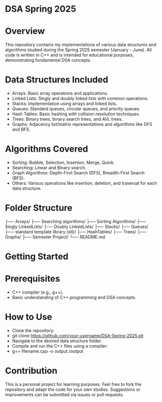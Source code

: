 # DSA Spring 2025
# Overview
This repository contains my implementations of various data structures and algorithms studied during the Spring 2025 semester (January - June). All code is written in C++ and is intended for educational purposes, demonstrating fundamental DSA concepts.

# Data Structures Included
- Arrays: Basic array operations and applications.
- Linked Lists: Singly and doubly linked lists with common operations.
- Stacks: Implementation using arrays and linked lists.
- Queues: Standard queues, circular queues, and priority queues.
- Hash Tables: Basic hashing with collision resolution techniques.
- Trees: Binary trees, binary search trees, and AVL trees.
- Graphs: Adjacency list/matrix representations and algorithms like DFS and BFS.

# Algorithms Covered
- Sorting: Bubble, Selection, Insertion, Merge, Quick.
- Searching: Linear and Binary search.
- Graph Algorithms: Depth-First Search (DFS), Breadth-First Search (BFS).
- Others: Various operations like insertion, deletion, and traversal for each data structure.

# Folder Structure
├── Arrays/
├── Searching algorithms/
├── Sorting Algorithms/
├── Singly LinkedLists/
├── Doubly LinkedLists/
├── Stacks/
├── Queues/
├── standard template library (stl)/
├── HashTables/
├── Trees/
├── Graphs/
├── Semester Project/
└── README.md

# Getting Started
# Prerequisites
- C++ compiler (e.g., g++).
- Basic understanding of C++ programming and DSA concepts.
# How to Use
- Clone the repository:
- git clone https://github.com/your-username/DSA-Spring-2025.git
- Navigate to the desired data structure folder.
- Compile and run the C++ files using a compiler:
- g++ filename.cpp -o output./output

# Contribution
This is a personal project for learning purposes. Feel free to fork the repository and adapt the code for your own studies. Suggestions or improvements can be submitted via issues or pull requests.
